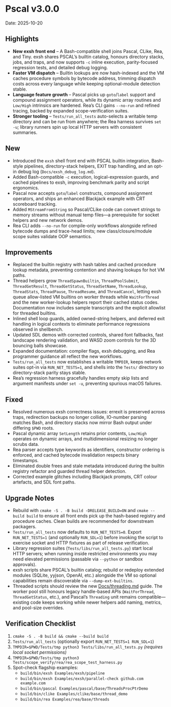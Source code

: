 # Pscal v3.0.0

Date: 2025-10-20

## Highlights
- **New exsh front end** – A Bash-compatible shell joins Pascal, CLike, Rea, and Tiny. exsh shares PSCAL’s builtin catalog, honours directory stacks, jobs, and traps, and now supports `-c` inline execution, parity-focused regression tests, and detailed debug logging.
- **Faster VM dispatch** – Builtin lookups are now hash-indexed and the VM caches procedure symbols by bytecode address, trimming dispatch costs across every language while keeping optional-module detection stable.
- **Language feature growth** – Pascal picks up `goto`/`label` support and compound assignment operators, while its dynamic array routines and `Low/High` intrinsics are hardened. Rea’s CLI gains `--no-run` and refined tracing, backed by expanded scope-verification suites.
- **Stronger tooling** – `Tests/run_all_tests` auto-selects a writable temp directory and can be run from anywhere; the Rea harness survives `set -u`; library runners spin up local HTTP servers with consistent summaries.

## New
- Introduced the `exsh` shell front end with PSCAL builtin integration, Bash-style pipelines, directory-stack helpers, EXIT trap handling, and an opt-in debug log (`Docs/exsh_debug_log.md`).
- Added Bash-compatible `-c` execution, logical-expression guards, and cached pipelines to exsh, improving benchmark parity and script ergonomics.
- Pascal now accepts `goto`/`label` constructs, compound assignment operators, and ships an enhanced Blackjack example with CRT scoreboard tracking.
- Added `MStreamFromString` so Pascal/CLike code can convert strings to memory streams without manual temp files—a prerequisite for socket helpers and new network demos.
- Rea CLI adds `--no-run` for compile-only workflows alongside refined bytecode dumps and trace-head limits; new class/closure/module scope suites validate OOP semantics.

## Improvements
- Replaced the builtin registry with hash tables and cached procedure lookup metadata, preventing contention and shaving lookups for hot VM paths.
- Thread helpers grow `ThreadSpawnBuiltin`, `ThreadPoolSubmit`, `ThreadGetResult`, `ThreadGetStatus`, `ThreadSetName`, `ThreadLookup`, `ThreadStats`, `ThreadPause`, `ThreadResume`, and `ThreadCancel`, letting exsh queue allow-listed VM builtins on worker threads while `WaitForThread` and the new worker-lookup helpers report their cached status codes. Documentation now includes sample transcripts and the explicit allowlist for threaded builtins.
- Inlined shell loop guards, added owned-string helpers, and deferred exit handling in logical contexts to eliminate performance regressions observed in shellbench.
- Updated SDL demos with corrected controls, shared font fallbacks, fast landscape rendering validation, and WASD zoom controls for the 3D bouncing balls showcase.
- Expanded documentation: compiler flags, exsh debugging, and Rea programmer guidance all reflect the new workflows.
- `Tests/run_all_tests` now establishes a writable `TMPDIR`, keeps network suites opt-in via `RUN_NET_TESTS=1`, and shells into the `Tests/` directory so directory-stack parity stays stable.
- Rea’s regression harness gracefully handles empty skip lists and argument manifests under `set -u`, preventing spurious macOS failures.

## Fixed
- Resolved numerous exsh correctness issues: errexit is preserved across traps, redirection backups no longer collide, IO-number parsing matches Bash, and directory stacks now mirror Bash output under differing `$PWD` roots.
- Pascal dynamic array `SetLength` retains prior contents, `Low/High` operates on dynamic arrays, and multidimensional resizing no longer scrubs data.
- Rea parser accepts type keywords as identifiers, constructor ordering is enforced, and cached bytecode invalidation respects binary timestamps.
- Eliminated double frees and stale metadata introduced during the builtin registry refactor and guarded thread helper detection.
- Corrected example glitches including Blackjack prompts, CRT colour artefacts, and SDL font paths.

## Upgrade Notes
- Rebuild with `cmake -S . -B build -DRELEASE_BUILD=ON` and `cmake --build build` to ensure all front ends pick up the hash-based registry and procedure caches. Clean builds are recommended for downstream packagers.
- `Tests/run_all_tests` now defaults to `RUN_NET_TESTS=0`. Export `RUN_NET_TESTS=1` (and optionally `RUN_SDL=1`) before invoking the script to exercise socket and HTTP fixtures as part of release verification.
- Library regression suites (`Tests/libs/run_all_tests.py`) start local HTTP servers; when running inside restricted environments you may need elevated permissions (passable via `--python` or sandbox approvals).
- exsh scripts share PSCAL’s builtin catalog; rebuild or redeploy extended modules (SQLite, yyjson, OpenAI, etc.) alongside the VM so optional capabilities remain discoverable via `--dump-ext-builtins`.
- Threaded scripts should review the new [Docs/threading.md](Docs/threading.md) guide. The worker pool still honours legacy handle-based APIs (`WaitForThread`, `ThreadGetStatus`, etc.), and Pascal’s `Threading` unit remains compatible—existing code keeps working while newer helpers add naming, metrics, and pool-size overrides.

## Verification Checklist
1. `cmake -S . -B build && cmake --build build`
2. `Tests/run_all_tests` (optionally export `RUN_NET_TESTS=1 RUN_SDL=1`)
3. `TMPDIR=$PWD/Tests/tmp python3 Tests/libs/run_all_tests.py` *(requires local socket permissions)*
4. `TMPDIR=$PWD/Tests/tmp python3 Tests/scope_verify/rea/rea_scope_test_harness.py`
5. Spot-check flagship examples:  
   - `build/bin/exsh Examples/exsh/pipeline`
   - `build/bin/exsh Examples/exsh/parallel-check github.com example.com`
   - `build/bin/pascal Examples/pascal/base/ThreadsProcPtrDemo`  
   - `build/bin/clike Examples/clike/base/thread_demo`  
   - `build/bin/rea Examples/rea/base/threads`
